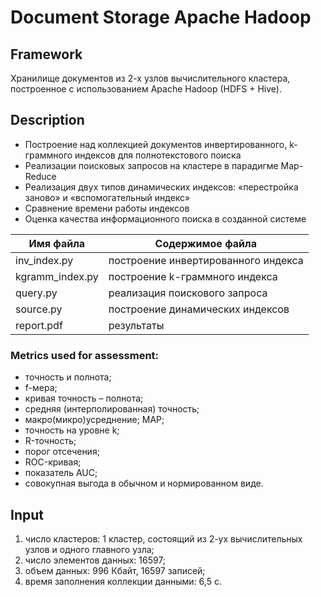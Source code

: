 # Document Storage Apache Hadoop

## Framework

Хранилище документов из 2-х узлов вычислительного кластера, построенное с использованием Apache Hadoop (HDFS + Hive). 

## Description

+ Построение над коллекцией документов инвертированного, k-граммного индексов для полнотекстового поиска
+ Реализации поисковых запросов на кластере в парадигме Map-Reduce
+ Реализация двух типов динамических индексов: «перестройка заново» и «вспомогательный индекс»
+ Сравнение времени работы индексов
+ Оценка качества информационного поиска в созданной системе


Имя файла        | Содержимое файла
-----------------|-------------------------------------
inv_index.py     | построение инвертированного индекса
kgramm_index.py  | построение k-граммного индекса
query.py         | реализация поискового запроса
source.py        | построение динамических индексов
report.pdf       | результаты

### Metrics used for assessment:

+ точность и полнота; 
+ f-мера; 
+ кривая точность – полнота; 
+ средняя (интерполированная) точность; 
+ макро(микро)усреднение; MAP; 
+ точность на уровне k; 
+ R-точность; 
+ порог отсечения; 
+ ROC-кривая; 
+ показатель AUC; 
+ совокупная выгода в обычном и нормированном виде.

## Input

1) число кластеров: 1 кластер, состоящий из 2-ух вычислительных узлов и одного главного узла;
2) число элементов данных: 16597;
3) объем данных: 996 Кбайт, 16597 записей;
4) время заполнения коллекции данными: 6,5 с.

